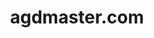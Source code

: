 ---
# GLOBAL 
layout: post
title: agdmaster.com
seo_title:  SEO agdmaster.com
seo_description: |-
  META agdmaster.com
menu_title: agdmaster.com
visibility_in_menu: false
position_in_menu: 0
cta_in_menu: false
cta_text_in_menu: 
show_contact_in_footer: true

# CASESTUDY layout
intro: 
  title:
  content: |-
    Brak
Screens:
  mobile:
  desktop:
colors:
  main: FAE129
  devices_border: FFFFFF
company: agdmaster.com
company_logo: /uploads/logo-agdmaster.svg
testimonial_on_index: true
casestudy_on_index: false
cta: Poznaj szczegóły realizacji
customer_opinion:
  person: Przemysław Strzałka
  position: CTO 
  photo: /uploads/przemyslaw-strzalka.jpg
  quotation: 
  quotation_small: |-
    Zastosowane przez zespół rozwiązania przyczyniły się do stworzenia nowoczesnego, a jednocześnie przyjaznego użytkownikowi sklepu. Oprócz wykonanego projektu specjaliści zapewniają także pełne wsparcie dla naszego serwisu.

main_for_service: _services/branding.md
---
